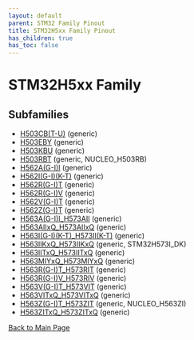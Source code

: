 ```yaml
---
layout: default
parent: STM32 Family Pinout
title: STM32H5xx Family Pinout
has_children: true
has_toc: false
---
```


# STM32H5xx Family

## Subfamilies

- [H503CB(T-U)](H503CB(T-U)/pinout) (generic)
- [H503EBY](H503EBY/pinout) (generic)
- [H503KBU](H503KBU/pinout) (generic)
- [H503RBT](H503RBT/pinout) (generic, NUCLEO_H503RB)
- [H562A(G-I)I](H562A(G-I)I/pinout) (generic)
- [H562I(G-I)(K-T)](H562I(G-I)(K-T)/pinout) (generic)
- [H562R(G-I)T](H562R(G-I)T/pinout) (generic)
- [H562R(G-I)V](H562R(G-I)V/pinout) (generic)
- [H562V(G-I)T](H562V(G-I)T/pinout) (generic)
- [H562Z(G-I)T](H562Z(G-I)T/pinout) (generic)
- [H563A(G-I)I_H573AII](H563A(G-I)I_H573AII/pinout) (generic)
- [H563AIIxQ_H573AIIxQ](H563AIIxQ_H573AIIxQ/pinout) (generic)
- [H563I(G-I)(K-T)_H573II(K-T)](H563I(G-I)(K-T)_H573II(K-T)/pinout) (generic)
- [H563IIKxQ_H573IIKxQ](H563IIKxQ_H573IIKxQ/pinout) (generic, STM32H573I_DK)
- [H563IITxQ_H573IITxQ](H563IITxQ_H573IITxQ/pinout) (generic)
- [H563MIYxQ_H573MIYxQ](H563MIYxQ_H573MIYxQ/pinout) (generic)
- [H563R(G-I)T_H573RIT](H563R(G-I)T_H573RIT/pinout) (generic)
- [H563R(G-I)V_H573RIV](H563R(G-I)V_H573RIV/pinout) (generic)
- [H563V(G-I)T_H573VIT](H563V(G-I)T_H573VIT/pinout) (generic)
- [H563VITxQ_H573VITxQ](H563VITxQ_H573VITxQ/pinout) (generic)
- [H563Z(G-I)T_H573ZIT](H563Z(G-I)T_H573ZIT/pinout) (generic, NUCLEO_H563ZI)
- [H563ZITxQ_H573ZITxQ](H563ZITxQ_H573ZITxQ/pinout) (generic)


[Back to Main Page](../)